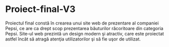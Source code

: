 # Proiect-final-V3
Proiectul final constă în crearea unui site web de prezentare al companiei Pepsi, ce are ca drept scop prezentarea băuturilor răcoritoare din categoria Pepsi. Site-ul web prezintă un design modern şi atractiv, care este proiectat astfel încât să atragă atenţia utilizatorilor şi să fie uşor de utilizat.
